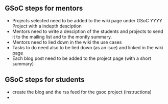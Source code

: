 ## GSoC steps for mentors

- Projects selected need to be added to the wiki page under GSoC YYYY Project with a indepth desciption
- Mentors need to write a desciption of the students and projects to send it to the mailing list and to the montly summary.
- Mentors need to lied down in the wiki the use cases
- Tasks to do need also to be lied down (as an isue) and linked in the wiki page
- Each blog post need to be added to the project page (with a short summary)

## GSoC steps for students

- create the blog and the rss feed for the gsoc project (instructions)
- 
